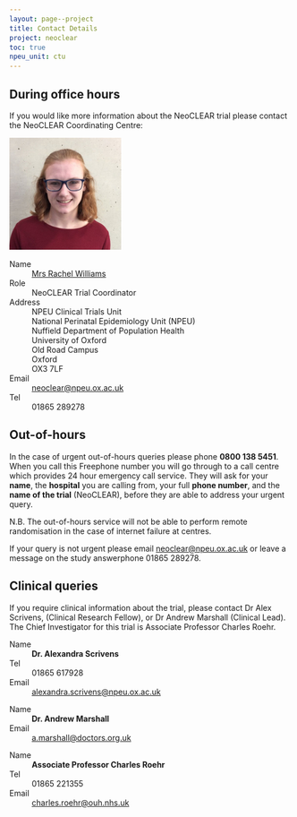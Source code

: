 ```yaml
---
layout: page--project
title: Contact Details
project: neoclear
toc: true
npeu_unit: ctu
---
```


## During office hours

If you would like more information about the NeoCLEAR trial please contact the NeoCLEAR Coordinating Centre:

<div>
    <img src="/img/avatars/rachel-williams-889-avatar.jpg?s=200" alt="" class="c-contact-avatar d-bands t-neoclear">
</div>

<dl class="c-contact-list" itemscope="" itemtype="http://schema.org/Person">
	<dt>Name</dt>
	<dd class="name"><svg display="none" class="icon feather" aria-hidden="true"><use xlink:href="#icon-person"></use></svg><a href="https://www.npeu.ox.ac.uk/people/rachel-williams-889" itemprop="name">Mrs Rachel Williams</a></dd>
	<dt>Role</dt>
	<dd itemprop="jobTitle">NeoCLEAR Trial Coordinator</dd>
	<dt>Address</dt>
	<dd itemscope="" itemtype="http://schema.org/PostalAddress"><svg display="none" class="icon feather" aria-hidden="true"><use xlink:href="#icon-building"></use></svg><span itemprop="streetAddress">NPEU Clinical Trials Unit<br>
	National Perinatal Epidemiology Unit (NPEU)<br>
	Nuffield Department of Population Health<br>
	University of Oxford<br>
	Old Road Campus </span><br>
	<span itemprop="addressLocality">Oxford</span><br>
	<span itemprop="postalCode">OX3 7LF</span></dd>
	<dt>Email</dt>
	<dd itemprop="email" class=""><svg display="none" class="icon feather" aria-hidden="true"><use xlink:href="#icon-email"></use></svg><a href="mailto:neoclear@npeu.ox.ac.uk" itemprop="email">neoclear@npeu.ox.ac.uk</a></dd>
	<dt>Tel</dt>
	<dd itemprop="telephone" class=""><svg display="none" class="icon feather" aria-hidden="true"><use xlink:href="#icon-phone"></use></svg>01865 289278</dd>
</dl>

## Out-of-hours

In the case of urgent out-of-hours queries please phone <strong>0800 138 5451</strong>. When you call this Freephone number you will go through to a call centre which provides 24 hour emergency call service. They will ask for your <strong>name</strong>, the <strong>hospital</strong> you are calling from, your full <strong>phone number</strong>, and the <strong>name of the trial</strong> (NeoCLEAR), before they are able to address your urgent query.

N.B. The out-of-hours service will not be able to perform remote randomisation in the case of internet failure at centres.

If your query is not urgent please email <a href="mailto:neoclear@npeu.ox.ac.uk">neoclear@npeu.ox.ac.uk</a> or leave a message on the study answerphone 01865 289278.

## Clinical queries

If you require clinical information about the trial, please contact Dr Alex Scrivens, (Clinical Research Fellow), or Dr Andrew Marshall (Clinical Lead). The Chief Investigator for this trial is Associate Professor Charles Roehr.

<dl class="c-contact-list" itemscope="itemscope" itemtype="http://schema.org/Person">
	<dt>Name</dt>
	<dd class="name"><svg display="none" class="icon feather" aria-hidden="true"><use xlink:href="#icon-person"></use></svg><b><span itemprop="honorificPrefix">Dr.</span> <span itemprop="name">Alexandra Scrivens</span></b></dd>
	<dt>Tel</dt>
	<dd itemprop="telephone" class=""><svg display="none" class="icon feather" aria-hidden="true"><use xlink:href="#icon-phone"></use></svg>01865 617928</dd>
	<dt>Email</dt>
	<dd itemprop="email" class=""><svg display="none" class="icon feather" aria-hidden="true"><use xlink:href="#icon-email"></use></svg><a href="mailto:alexandra.scrivens@npeu.ox.ac.uk" itemprop="email">alexandra.scrivens@npeu.ox.ac.uk</a></dd>
</dl>

<dl class="c-contact-list" itemscope="itemscope" itemtype="http://schema.org/Person">
	<dt>Name</dt>
	<dd class="name"><svg display="none" class="icon feather" aria-hidden="true"><use xlink:href="#icon-person"></use></svg><b><span itemprop="honorificPrefix">Dr.</span> <span itemprop="name">Andrew Marshall </span></b></dd>
	<dt>Email</dt>
	<dd itemprop="email" class=""><svg display="none" class="icon feather" aria-hidden="true"><use xlink:href="#icon-email"></use></svg><a href="mailto:a.marshall@doctors.org.uk" itemprop="email">a.marshall@doctors.org.uk</a></dd>
</dl>

<dl class="c-contact-list" itemscope="itemscope" itemtype="http://schema.org/Person">
	<dt>Name</dt>
	<dd class="name"><svg display="none" class="icon feather" aria-hidden="true"><use xlink:href="#icon-person"></use></svg><b><span itemprop="honorificPrefix">Associate Professor</span> <span itemprop="name">Charles Roehr</span></b></dd>
	<dt>Tel</dt>
	<dd itemprop="telephone" class=""><svg display="none" class="icon feather" aria-hidden="true"><use xlink:href="#icon-phone"></use></svg>01865 221355</dd>
	<dt>Email</dt>
	<dd itemprop="email" class=""><svg display="none" class="icon feather" aria-hidden="true"><use xlink:href="#icon-email"></use></svg><a href="mailto:charles.roehr@ouh.nhs.uk" itemprop="email">charles.roehr@ouh.nhs.uk</a></dd>
</dl>
